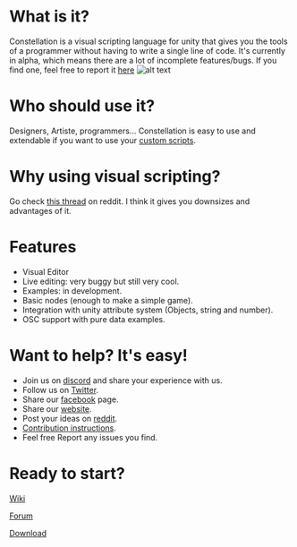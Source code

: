 
# What is it?
Constellation is a visual scripting language for unity that gives you the tools of a programmer without having to write a single line of code. It's currently in alpha, which means there are a lot of incomplete features/bugs. If you find one, feel free to report it [here](https://www.constellationeditor.com/forum-1/suggestions)
![alt text](https://static.wixstatic.com/media/cbe6c9_062e10c638e3460d905f20f95af1ee42~mv2.png/v1/fill/w_1377,h_716,al_c,usm_0.66_1.00_0.01/cbe6c9_062e10c638e3460d905f20f95af1ee42~mv2.png)

# Who should use it?
Designers, Artiste, programmers... Constellation is easy to use and extendable if you want to use your [custom scripts](https://github.com/AntoineCharton/Constellation/wiki/Create-a-node).

# Why using visual scripting?
Go check [this thread](https://www.reddit.com/r/Unity3D/comments/7nzkdx/constellation_open_source_visual_scripting_editor/) on reddit. I think it gives you downsizes and advantages of it.  

# Features
- Visual Editor
- Live editing: very buggy but still very cool.
- Examples: in development.
- Basic nodes (enough to make a simple game).
- Integration with unity attribute system (Objects, string and number).
- OSC support with pure data examples.

# Want to help? It's easy!
- Join us on [discord](https://discord.gg/Cx2k7We) and share your experience with us.
- Follow us on [Twitter](https://twitter.com/ConstellationVS).
- Share our [facebook](https://www.facebook.com/ConstellationEditor/) page.
- Share our [website](https://www.constellationeditor.com/).
- Post your ideas on [reddit](https://www.reddit.com/r/ConstellationVS/).
- [Contribution instructions](https://github.com/AntoineCharton/Constellation/wiki/).
- Feel free Report any issues you find.

# Ready to start?
[Wiki](https://github.com/ConstellationLanguage/Constellation/wiki)

[Forum](https://www.constellationeditor.com/forum-1)

[Download](https://www.constellationeditor.com/download)
